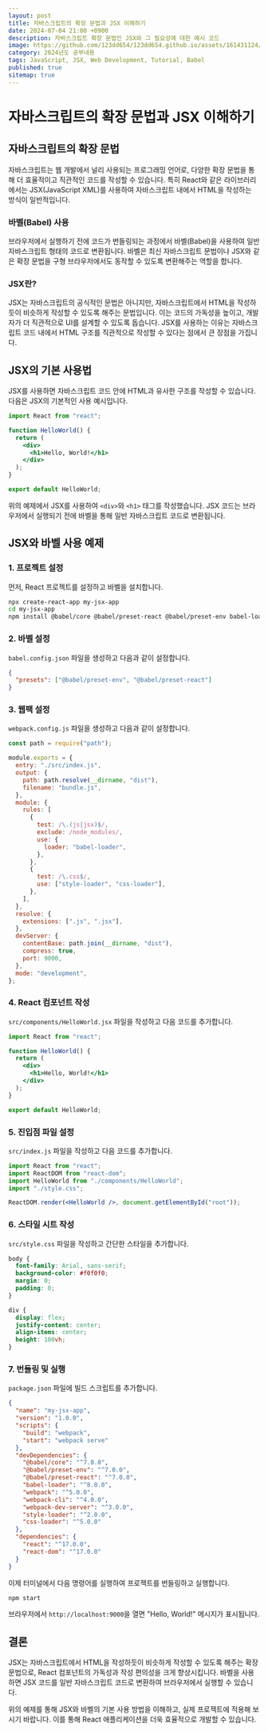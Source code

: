 ```yaml
---
layout: post
title: 자바스크립트의 확장 문법과 JSX 이해하기
date: 2024-07-04 21:00 +0900
description: 자바스크립트 확장 문법인 JSX와 그 필요성에 대한 예시 코드
image: https://github.com/123dd654/123dd654.github.io/assets/161431124/4c7e2466-9070-408b-8b29-3c3e33e7e1b4
category: 2024년도 공부내용
tags: JavaScript, JSX, Web Development, Tutorial, Babel
published: true
sitemap: true
---
```


# 자바스크립트의 확장 문법과 JSX 이해하기

## 자바스크립트의 확장 문법

자바스크립트는 웹 개발에서 널리 사용되는 프로그래밍 언어로, 다양한 확장 문법을 통해 더 효율적이고 직관적인 코드를 작성할 수 있습니다. 특히 React와 같은 라이브러리에서는 JSX(JavaScript XML)를 사용하여 자바스크립트 내에서 HTML을 작성하는 방식이 일반적입니다.

### 바벨(Babel) 사용

브라우저에서 실행하기 전에 코드가 번들링되는 과정에서 바벨(Babel)을 사용하여 일반 자바스크립트 형태의 코드로 변환됩니다. 바벨은 최신 자바스크립트 문법이나 JSX와 같은 확장 문법을 구형 브라우저에서도 동작할 수 있도록 변환해주는 역할을 합니다.

### JSX란?

JSX는 자바스크립트의 공식적인 문법은 아니지만, 자바스크립트에서 HTML을 작성하듯이 비슷하게 작성할 수 있도록 해주는 문법입니다. 이는 코드의 가독성을 높이고, 개발자가 더 직관적으로 UI를 설계할 수 있도록 돕습니다. JSX를 사용하는 이유는 자바스크립트 코드 내에서 HTML 구조를 직관적으로 작성할 수 있다는 점에서 큰 장점을 가집니다.

## JSX의 기본 사용법

JSX를 사용하면 자바스크립트 코드 안에 HTML과 유사한 구조를 작성할 수 있습니다. 다음은 JSX의 기본적인 사용 예시입니다.

```jsx
import React from "react";

function HelloWorld() {
  return (
    <div>
      <h1>Hello, World!</h1>
    </div>
  );
}

export default HelloWorld;
```

위의 예제에서 JSX를 사용하여 `<div>`와 `<h1>` 태그를 작성했습니다. JSX 코드는 브라우저에서 실행되기 전에 바벨을 통해 일반 자바스크립트 코드로 변환됩니다.

## JSX와 바벨 사용 예제

### 1. 프로젝트 설정

먼저, React 프로젝트를 설정하고 바벨을 설치합니다.

```bash
npx create-react-app my-jsx-app
cd my-jsx-app
npm install @babel/core @babel/preset-react @babel/preset-env babel-loader
```

### 2. 바벨 설정

`babel.config.json` 파일을 생성하고 다음과 같이 설정합니다.

```json
{
  "presets": ["@babel/preset-env", "@babel/preset-react"]
}
```

### 3. 웹팩 설정

`webpack.config.js` 파일을 생성하고 다음과 같이 설정합니다.

```javascript
const path = require("path");

module.exports = {
  entry: "./src/index.js",
  output: {
    path: path.resolve(__dirname, "dist"),
    filename: "bundle.js",
  },
  module: {
    rules: [
      {
        test: /\.(js|jsx)$/,
        exclude: /node_modules/,
        use: {
          loader: "babel-loader",
        },
      },
      {
        test: /\.css$/,
        use: ["style-loader", "css-loader"],
      },
    ],
  },
  resolve: {
    extensions: [".js", ".jsx"],
  },
  devServer: {
    contentBase: path.join(__dirname, "dist"),
    compress: true,
    port: 9000,
  },
  mode: "development",
};
```

### 4. React 컴포넌트 작성

`src/components/HelloWorld.jsx` 파일을 작성하고 다음 코드를 추가합니다.

```jsx
import React from "react";

function HelloWorld() {
  return (
    <div>
      <h1>Hello, World!</h1>
    </div>
  );
}

export default HelloWorld;
```

### 5. 진입점 파일 설정

`src/index.js` 파일을 작성하고 다음 코드를 추가합니다.

```jsx
import React from "react";
import ReactDOM from "react-dom";
import HelloWorld from "./components/HelloWorld";
import "./style.css";

ReactDOM.render(<HelloWorld />, document.getElementById("root"));
```

### 6. 스타일 시트 작성

`src/style.css` 파일을 작성하고 간단한 스타일을 추가합니다.

```css
body {
  font-family: Arial, sans-serif;
  background-color: #f0f0f0;
  margin: 0;
  padding: 0;
}

div {
  display: flex;
  justify-content: center;
  align-items: center;
  height: 100vh;
}
```

### 7. 번들링 및 실행

`package.json` 파일에 빌드 스크립트를 추가합니다.

```json
{
  "name": "my-jsx-app",
  "version": "1.0.0",
  "scripts": {
    "build": "webpack",
    "start": "webpack serve"
  },
  "devDependencies": {
    "@babel/core": "^7.0.0",
    "@babel/preset-env": "^7.0.0",
    "@babel/preset-react": "^7.0.0",
    "babel-loader": "^8.0.0",
    "webpack": "^5.0.0",
    "webpack-cli": "^4.0.0",
    "webpack-dev-server": "^3.0.0",
    "style-loader": "^2.0.0",
    "css-loader": "^5.0.0"
  },
  "dependencies": {
    "react": "^17.0.0",
    "react-dom": "^17.0.0"
  }
}
```

이제 터미널에서 다음 명령어를 실행하여 프로젝트를 번들링하고 실행합니다.

```bash
npm start
```

브라우저에서 `http://localhost:9000`을 열면 "Hello, World!" 메시지가 표시됩니다.

## 결론

JSX는 자바스크립트에서 HTML을 작성하듯이 비슷하게 작성할 수 있도록 해주는 확장 문법으로, React 컴포넌트의 가독성과 작성 편의성을 크게 향상시킵니다. 바벨을 사용하면 JSX 코드를 일반 자바스크립트 코드로 변환하여 브라우저에서 실행할 수 있습니다.

위의 예제를 통해 JSX와 바벨의 기본 사용 방법을 이해하고, 실제 프로젝트에 적용해 보시기 바랍니다. 이를 통해 React 애플리케이션을 더욱 효율적으로 개발할 수 있습니다.
